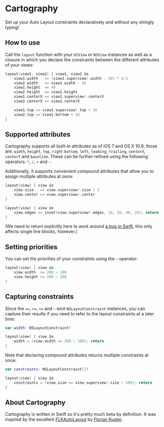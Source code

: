# Cartography

Set up your Auto Layout constraints declaratively and without any stringly
typing!

## How to use

Call the `layout` function with your `UIView` or `NSView` instances as well as a
closure in which you declare the constraints between the different attributes of
your views:

```swift
layout(view1, view2) { view1, view2 in
    view1.width   == (view1.superview!.width - 50) * 0.5
    view2.width   == view1.width - 50
    view1.height  == 40
    view2.height  == view1.height
    view1.centerX == view1.superview!.centerX
    view2.centerX == view1.centerX

    view1.top >= view1.superview!.top + 20
    view2.top == view1.bottom + 20
}
```

## Supported attributes

Cartography supports all built-in attributes as of iOS 7 and OS X 10.9, those
are: `width`, `height`, `top`, `right` `bottom`, `left`, `leading`, `trailing`,
`centerX`, `centerY` and `baseline`. These can be further refined using the
following operators: `*`, `/`, `+` and `-`.

Additionally, it supports convenient compound attributes that allow you to
assign multiple attributes at once:

```swift
layout(view) { view in
    view.size   == view.superview!.size / 2
    view.center == view.superview!.center
}
```

```swift
layout(view) { view in
    view.edges == inset(view.superview!.edges, 20, 20, 40, 20); return
}
```

(We need to return explicitly here to work around [a bug in
Swift](https://github.com/robb/Cartography/issues/9), this only affects single
line blocks, however.)

## Setting priorities

You can set the priorities of your constraints using the `~` operator:

```swift
layout(view) { view in
    view.width  >= 200 ~ 100
    view.height >= 200 ~ 100
}
```

## Capturing constraints

Since the `==`, `>=`, `<=` and `~` emit `NSLayoutConstraint` instances, you can
capture their results if you need to refer to the layout constraints at a later
time:

```swift
var width: NSLayoutConstraint?

layout(view) { view in
    width = (view.width == 200 ~ 100); return
}
```

Note that declaring compound attributes returns multiple constraints at once:

```swift
var constraints: NSLayoutConstraint[]?

layout(view) { view in
    constraints = (view.size == view.superview!.size ~ 100); return
}
```

## About Cartography

Cartography is written in Swift so it's pretty much beta by definition.
It was inspired by the excellent [FLKAutoLayout] by [Florian Kugler][florian].

[flkautolayout]: https://github.com/floriankugler/FLKAutoLayout
[florian]: https://github.com/floriankugler
